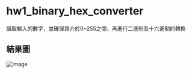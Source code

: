 # hw1_binary_hex_converter
讀取輸入的數字，並確保其介於0~255之間，再進行二進制及十六進制的轉換
## 結果圖
![image](https://github.com/claireyen/hw1_binary_hex_converter/assets/67178799/24d356ee-9768-4fa8-814f-57f581326ad0)
